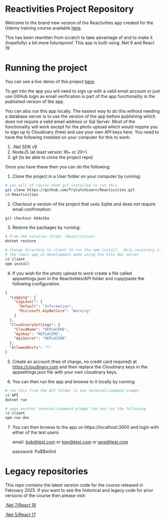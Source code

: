 # Reactivities Project Repository

Welcome to the brand new version of the Reactivities app created for the Udemy training course available [here](https://www.udemy.com/course/complete-guide-to-building-an-app-with-net-core-and-react).

This has been rewritten from scratch to take advantage of and to make it (hopefully) a bit more futureproof.  This app is built using .Net 9 and React 19

# Running the project

You can see a live demo of this project [here](https://reactivities-course.azurewebsites.net/).

To get into the app you will need to sign up with a valid email account or just use GitHub login as email verification is part of the app functionality in the published version of the app.   

You can also run this app locally.  The easiest way to do this without needing a database server is to use the version of the app before publishing which does not require a valid email address or Sql Server.  Most of the functionality will work except for the photo upload which would require you to sign up to Cloudinary (free) and use your own API keys here.  You need to have the following installed on your computer for this to work:

1. .Net SDK v9
2. NodeJS (at least version 18+ or 20+)
3. git (to be able to clone the project repo)

Once you have these then you can do the following: 
1. Clone the project in a User folder on your computer by running:

```bash
# you will of course need git installed to run this
git clone https://github.com/TryCatchLearn/Reactivities.git
cd Reactivities
```
2. Checkout a version of the project that uses Sqlite and does not require email confirmation:
```bash
git checkout 684e26a
```
3. Restore the packages by running:

```bash
# From the solution folder (Reactivities)
dotnet restore

# Change directory to client to run the npm install.  Only necessary if you want to run
# the react app in development mode using the Vite dev server
cd client
npm install
```

4. If you wish for the photo upload to work create a file called appsettings.json in the Reactivities/API folder and copy/paste the following configuration.

```json
{
  "Logging": {
    "LogLevel": {
      "Default": "Information",
      "Microsoft.AspNetCore": "Warning"
    }
  },
  "CloudinarySettings": {
    "CloudName": "REPLACEME",
    "ApiKey": "REPLACEME",
    "ApiSecret": "REPLACEME"
  },
  "AllowedHosts": "*"
}
```
5. Create an account (free of charge, no credit card required) at https://cloudinary.com and then replace the Cloudinary keys in the appsettings.json file with your own cloudinary keys.

6. You can then run the app and browse to it locally by running:

```bash
# run this from the API folder in one terminal/command prompt
cd API
dotnet run

# open another terminal/command prompt tab and run the following
cd client
npm run dev

```

7. You can then browse to the app on https://localhost:3000 and login with either of the test users:

    email: bob@test.com or tom@test.com or jane@test.com
    
    password: Pa$$w0rd

# Legacy repositories

This repo contains the latest version code for the course released in February 2025.  If you want to see the historical and legacy code for prior versions of the course then please visit:

[.Net 7/React 18](https://github.com/TryCatchLearn/Reactivities-net7react18) 

[.Net 5/React 17](https://github.com/TryCatchLearn/Reactivities-v6)
